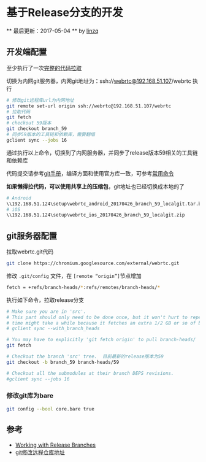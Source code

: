 # 基于Release分支的开发

** 最后更新：2017-05-04  **  by [linzq](mailto:rex@re2x.com) 

## 开发端配置

至少执行了一次[完整的代码拉取](https://webrtc.org/native-code/development/)

切换为内网git服务器，内网git地址为：ssh://webrtc@192.168.51.107/webrtc
执行
``` bash
# 修改git远程库url为内网地址
git remote set-url origin ssh://webrtc@192.168.51.107/webrtc
# 拉取代码
git fetch
# checkout 59版本
git checkout branch_59
# 同步59版本的工具链和依赖库，需要翻墙
gclient sync --jobs 16
```

通过执行以上命令，切换到了内网服务器，并同步了release版本59相关的工具链和依赖库

代码提交请参考[git手册](http://gitref.org/zh/creating/)，编译方面和使用官方库一致，可参考[常用命令](cmd.md)

**如果懒得拉代码，可以使用共享上的压缩包**，git地址也已经切换成本地的了

``` bash
# Android
\\192.168.51.124\setup\webrtc_android_20170426_branch_59_localgit.tar.bz2
# iOS
\\192.168.51.124\setup\webrtc_ios_20170426_branch_59_localgit.zip
```

## git服务器配置

拉取webrtc.git代码

``` bash
git clone https://chromium.googlesource.com/external/webrtc.git
```

修改 `.git/config` 文件，在 ` [remote “origin”] `节点增加

``` bash
fetch = +refs/branch-heads/*:refs/remotes/branch-heads/*
```

执行如下命令，拉取release分支

``` bash
# Make sure you are in 'src'.
# This part should only need to be done once, but it won't hurt to repeat it.  The first
# time might take a while because it fetches an extra 1/2 GB or so of branch commits. 
# gclient sync --with_branch_heads

# You may have to explicitly 'git fetch origin' to pull branch-heads/
git fetch

# Checkout the branch 'src' tree.  目前最新的release版本为59
git checkout -b branch_59 branch-heads/59

# Checkout all the submodules at their branch DEPS revisions.
#gclient sync --jobs 16
```

### 修改git库为bare
``` bash
git config --bool core.bare true
```
<!--

## 切换回master分支

``` bash
# Make sure you are in 'src'.
git checkout -f master
gclient sync --jobs 16
```

## git修改远程仓库地址
方法有三种：

1.修改命令
```
git remote set-url origin [url]
```

2.
```
git remote rm origin
git remote add origin [url]
```

3.直接修改.git/config文件
-->


## 参考

* [Working with Release Branches](https://www.chromium.org/developers/how-tos/get-the-code/working-with-release-branches)
* [git修改远程仓库地址](https://ddnode.com/2015/04/14/git-modify-remote-responsity-url.html)